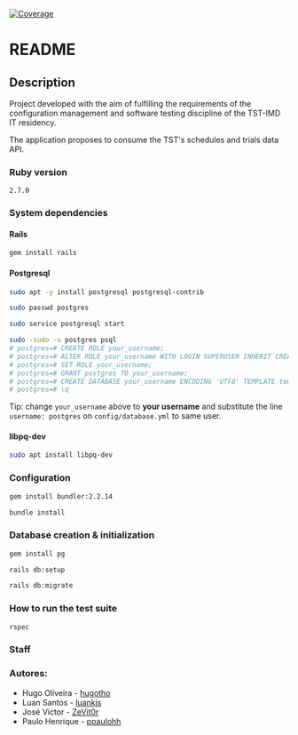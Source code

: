  [![Coverage](https://luankjs.github.io/lawyer-agenda/badge.svg)](https://github.com/luankjs/lawyer-agenda)

# README

## Description

Project developed with the aim of fulfilling the requirements of the configuration management and software testing discipline of the TST-IMD IT residency.

The application proposes to consume the TST's schedules and trials data API.

### Ruby version
`2.7.0`

### System dependencies

#### Rails
```sh
gem install rails
```

#### Postgresql
```sh
sudo apt -y install postgresql postgresql-contrib

sudo passwd postgres

sudo service postgresql start

sudo -sudo -u postgres psql
# postgres=# CREATE ROLE your_username;
# postgres=# ALTER ROLE your_username WITH LOGIN SUPERUSER INHERIT CREATEDB CREATEROLE REPLICATION;
# postgres=# SET ROLE your_username;
# postgres=# GRANT postgres TO your_username;
# postgres=# CREATE DATABASE your_username ENCODING 'UTF8' TEMPLATE template0 OWNER your_username;
# postgres=# \q
```
Tip: change `your_username` above to **your username** and substitute the line `username: postgres` on `config/database.yml` to same user. 

#### libpq-dev
```sh
sudo apt install libpq-dev
```

### Configuration
```sh
gem install bundler:2.2.14

bundle install
```

### Database creation & initialization
```sh
gem install pg

rails db:setup

rails db:migrate
```

### How to run the test suite
```sh
rspec
```

### Staff
### Autores:
* Hugo Oliveira - [hugotho](https://github.com/hugotho)
* Luan Santos - [luankjs](https://github.com/luankjs)
* José Victor - [ZeVit0r](https://github.com/ZeVit0r)
* Paulo Henrique - [ppaulohh](https://github.com/ppaulohh)
